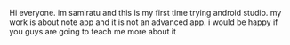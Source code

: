 Hi everyone.
im samiratu and this is my first time trying android studio.
my work is about note app and it is not an advanced app.
i would be happy if you guys are going to teach me more about it
